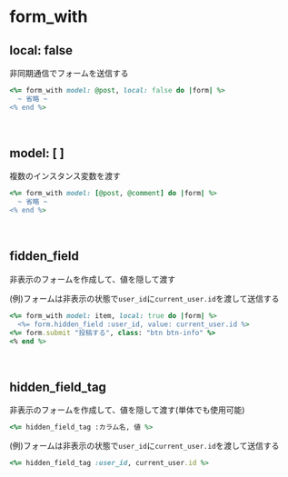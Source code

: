 # form_with
  
## local: false
非同期通信でフォームを送信する
  
```rb
<%= form_with model: @post, local: false do |form| %>
  ~ 省略 ~
<% end %>
```

<br>

## model: [ ]
複数のインスタンス変数を渡す
  
```rb
<%= form_with model: [@post, @comment] do |form| %>
  ~ 省略 ~
<% end %>
```

<br>

## fidden_field
非表示のフォームを作成して、値を隠して渡す
  
(例)フォームは非表示の状態で`user_id`に`current_user.id`を渡して送信する
```rb
<%= form_with model: item, local: true do |form| %>
  <%= form.hidden_field :user_id, value: current_user.id %>
<%= form.submit "投稿する", class: "btn btn-info" %>
<% end %>
```

<br>

## hidden_field_tag
非表示のフォームを作成して、値を隠して渡す(単体でも使用可能)
```rb
<%= hidden_field_tag :カラム名, 値 %>
```
  
(例)フォームは非表示の状態で`user_id`に`current_user.id`を渡して送信する
```rb
<%= hidden_field_tag :user_id, current_user.id %>
```

